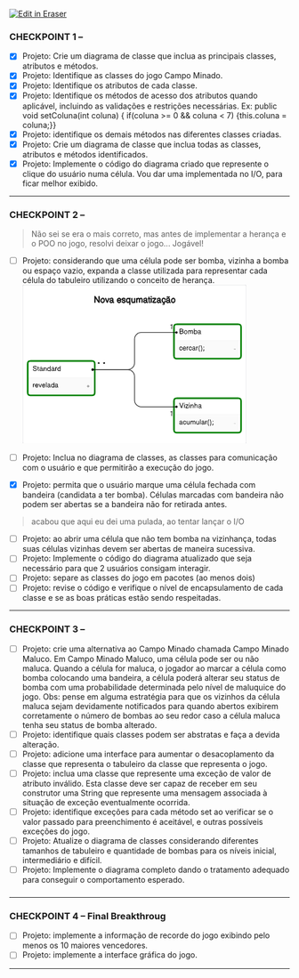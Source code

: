 <p><a target="_blank" href="https://app.eraser.io/workspace/r0Ycd1dM9fH9k5vtRZ8n" id="edit-in-eraser-github-link"><img alt="Edit in Eraser" src="https://firebasestorage.googleapis.com/v0/b/second-petal-295822.appspot.com/o/images%2Fgithub%2FOpen%20in%20Eraser.svg?alt=media&amp;token=968381c8-a7e7-472a-8ed6-4a6626da5501"></a></p>

### CHECKPOINT 1 –
- [x] Projeto: Crie um diagrama de classe que inclua as principais classes, atributos e métodos. 
- [x] Projeto: Identifique as classes do jogo Campo Minado. 
- [x] Projeto: Identifique os atributos de cada classe. 
- [x] Projeto: Identifique os métodos de acesso dos atributos quando aplicável, incluindo as validações e restrições necessárias.
Ex: public void setColuna(int coluna) { if(coluna >= 0 && coluna < 7) {this.coluna = coluna;}} 
- [x] Projeto: identifique os demais métodos nas diferentes classes criadas. 
- [x] Projeto: Crie um diagrama de classe que inclua todas as classes, atributos e métodos identificados. 
- [x] Projeto: Implemente o código do diagrama criado que represente o clique do usuário numa célula.
Vou dar uma implementada no I/O, para ficar melhor exibido. 

---

### CHECKPOINT 2 –
> Não sei se era o mais correto, mas antes de implementar a herança e o POO no jogo, resolvi deixar o jogo... Jogável!

- [ ] Projeto: considerando que uma célula pode ser bomba, vizinha a bomba ou espaço vazio, expanda a classe utilizada para representar cada célula do tabuleiro utilizando o conceito de herança. 
![Figure 1](/.eraser/r0Ycd1dM9fH9k5vtRZ8n___ibsr7NFOmZXGn92bwac608CiSpo2___---figure---pFdsBiMzCsWxMWfLSgPn3---figure---E1WrAk5PUvAwcqRu-Y96AQ.png "Figure 1")

- [ ] Projeto: Inclua no diagrama de classes, as classes para comunicação com o usuário e que permitirão a execução do jogo. 
- [x] Projeto: permita que o usuário marque uma célula fechada com bandeira (candidata a ter bomba). Células marcadas com bandeira não podem ser abertas se a bandeira não for retirada antes. 
> acabou que aqui eu dei uma pulada, ao tentar lançar o I/O

- [ ] Projeto: ao abrir uma célula que não tem bomba na vizinhança, todas suas células vizinhas devem ser abertas de maneira sucessiva. 
- [ ] Projeto: Implemente o código do diagrama atualizado que seja necessário para que 2 usuários consigam interagir. 
- [ ] Projeto: separe as classes do jogo em pacotes (ao menos dois) 
- [ ] Projeto: revise o código e verifique o nível de encapsulamento de cada classe e se as boas práticas estão sendo respeitadas.
---

### CHECKPOINT 3 –
- [ ] Projeto: crie uma alternativa ao Campo Minado chamada Campo Minado Maluco. Em Campo Minado Maluco, uma célula pode ser ou não maluca. Quando a célula for maluca, o jogador ao marcar a célula como bomba colocando uma bandeira, a célula poderá alterar seu status de bomba com uma probabilidade determinada pelo nível de maluquice do jogo.
 Obs: pense em alguma estratégia para que os vizinhos da célula maluca sejam devidamente notificados para quando abertos exibirem corretamente o número de bombas ao seu redor caso a célula maluca tenha seu status de bomba alterado.
- [ ] Projeto: identifique quais classes podem ser abstratas e faça a devida alteração. 
- [ ] Projeto: adicione uma interface para aumentar o desacoplamento da classe que representa o tabuleiro da classe que representa o jogo. 
- [ ] Projeto: inclua uma classe que represente uma exceção de valor de atributo inválido. Esta classe deve ser capaz de receber em seu construtor uma String que represente uma mensagem associada à situação de exceção eventualmente ocorrida. 
- [ ] Projeto: identifique exceções para cada método set ao verificar se o valor passado para preenchimento é aceitável, e outras possíveis exceções do jogo. 
- [ ] Projeto: Atualize o diagrama de classes considerando diferentes tamanhos de tabuleiro e quantidade de bombas para os níveis inicial, intermediário e difícil. 
- [ ] Projeto: Implemente o diagrama completo dando o tratamento adequado para conseguir o comportamento esperado.
### 
---

### CHECKPOINT 4 – Final Breakthroug
- [ ] Projeto: implemente a informação de recorde do jogo exibindo pelo menos os 10 maiores vencedores. 
- [ ] Projeto: implemente a interface gráfica do jogo.
---




<!--- Eraser file: https://app.eraser.io/workspace/r0Ycd1dM9fH9k5vtRZ8n --->